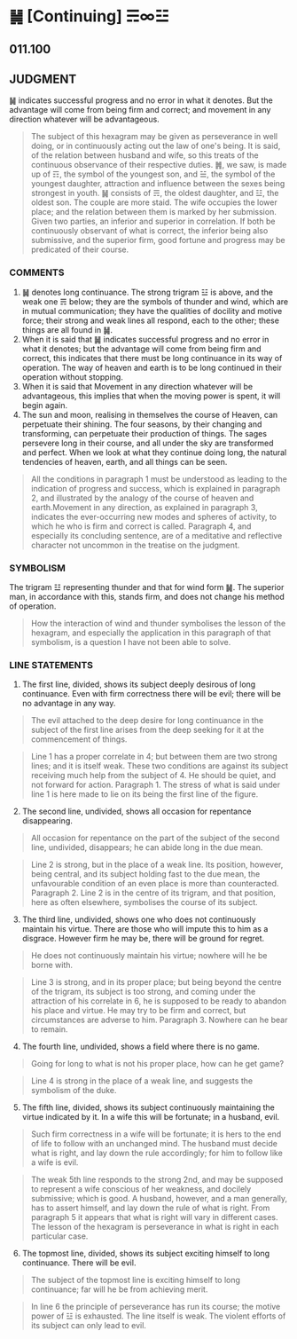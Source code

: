 # ䷟ [Continuing] ☴∞☳

## 011.100

## JUDGMENT

䷟ indicates successful progress and no error in what it denotes. But the advantage will come from being firm and correct; and movement in any direction whatever will be advantageous.

> The subject of this hexagram may be given as perseverance in well doing, or in continuously acting out the law of one's being. It is said, of the relation between husband and wife, so this treats of the continuous observance of their respective duties. ䷞, we saw, is made up of ☶, the symbol of the youngest son, and ☱, the symbol of the youngest daughter, attraction and influence between the sexes being strongest in youth. ䷟ consists of ☴, the oldest daughter, and ☳, the oldest son. The couple are more staid. The wife occupies the lower place; and the relation between them is marked by her submission. Given two parties, an inferior and superior in correlation. If both be continuously observant of what is correct, the inferior being also submissive, and the superior firm, good fortune and progress may be predicated of their course.

### COMMENTS

1. ䷟ denotes long continuance. The strong trigram ☳ is above, and the weak one ☴ below; they are the symbols of thunder and wind, which are in mutual communication; they have the qualities of docility and motive force; their strong and weak lines all respond, each to the other; these things are all found in ䷟.
2. When it is said that ䷟ indicates successful progress and no error in what it denotes; but the advantage will come from being firm and correct, this indicates that there must be long continuance in its way of operation. The way of heaven and earth is to be long continued in their operation without stopping.
3. When it is said that Movement in any direction whatever will be advantageous, this implies that when the moving power is spent, it will begin again.
4. The sun and moon, realising in themselves the course of Heaven, can perpetuate their shining. The four seasons, by their changing and transforming, can perpetuate their production of things. The sages persevere long in their course, and all under the sky are transformed and perfect. When we look at what they continue doing long, the natural tendencies of heaven, earth, and all things can be seen.

> All the conditions in paragraph 1 must be understood as leading to the indication of progress and success, which is explained in paragraph 2, and illustrated by the analogy of the course of heaven and earth.Movement in any direction, as explained in paragraph 3, indicates the ever-occurring new modes and spheres of activity, to which he who is firm and correct is called. Paragraph 4, and especially its concluding sentence, are of a meditative and reflective character not uncommon in the treatise on the judgment.

### SYMBOLISM

The trigram ☳ representing thunder and that for wind form ䷟. The superior man, in accordance with this, stands firm, and does not change his method of operation.

> How the interaction of wind and thunder symbolises the lesson of the hexagram, and especially the application in this paragraph of that symbolism, is a question I have not been able to solve.

### LINE STATEMENTS

1. The first line, divided, shows its subject deeply desirous of long continuance. Even with firm correctness there will be evil; there will be no advantage in any way.

> The evil attached to the deep desire for long continuance in the subject of the first line arises from the deep seeking for it at the commencement of things.

> Line 1 has a proper correlate in 4; but between them are two strong lines; and it is itself weak. These two conditions are against its subject receiving much help from the subject of 4. He should be quiet, and not forward for action. Paragraph 1. The stress of what is said under line 1 is here made to lie on its being the first line of the figure.

2. The second line, undivided, shows all occasion for repentance disappearing.

> All occasion for repentance on the part of the subject of the second line, undivided, disappears; he can abide long in the due mean.

> Line 2 is strong, but in the place of a weak line. Its position, however, being central, and its subject holding fast to the due mean, the unfavourable condition of an even place is more than counteracted. Paragraph 2. Line 2 is in the centre of its trigram, and that position, here as often elsewhere, symbolises the course of its subject.

3. The third line, undivided, shows one who does not continuously maintain his virtue. There are those who will impute this to him as a disgrace. However firm he may be, there will be ground for regret.

> He does not continuously maintain his virtue; nowhere will he be borne with.

> Line 3 is strong, and in its proper place; but being beyond the centre of the trigram, its subject is too strong, and coming under the attraction of his correlate in 6, he is supposed to be ready to abandon his place and virtue. He may try to be firm and correct, but circumstances are adverse to him. Paragraph 3. Nowhere can he bear to remain.

4. The fourth line, undivided, shows a field where there is no game.

> Going for long to what is not his proper place, how can he get game?

> Line 4 is strong in the place of a weak line, and suggests the symbolism of the duke.

5. The fifth line, divided, shows its subject continuously maintaining the virtue indicated by it. In a wife this will be fortunate; in a husband, evil.

> Such firm correctness in a wife will be fortunate; it is hers to the end of life to follow with an unchanged mind. The husband must decide what is right, and lay down the rule accordingly; for him to follow like a wife is evil.

> The weak 5th line responds to the strong 2nd, and may be supposed to represent a wife conscious of her weakness, and docilely submissive; which is good. A husband, however, and a man generally, has to assert himself, and lay down the rule of what is right. From paragraph 5 it appears that what is right will vary in different cases. The lesson of the hexagram is perseverance in what is right in each particular case.

6. The topmost line, divided, shows its subject exciting himself to long continuance. There will be evil.

> The subject of the topmost line is exciting himself to long continuance; far will he be from achieving merit.

> In line 6 the principle of perseverance has run its course; the motive power of ☳ is exhausted. The line itself is weak. The violent efforts of its subject can only lead to evil.
